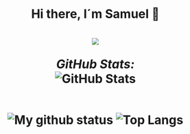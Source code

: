 ## <h1 align="center"> Hi there, I´m Samuel 🧊
 <h1 align="center">    <a href="https://github.com/DenverCoder1/readme-typing-svg"><img src="https://readme-typing-svg.herokuapp.com?lines=How+Could+I+Be+Of+Assistance?;Software+Engineer+sgarcia_1001@gmail.com;Software+Engineer+Student;Always%20learning%20new%20things&center=true&width=500&height=50"></a>
</p>
  
</p>
<!--
**SGFuquen/SGFuquen** is a ✨ _special_ ✨ repository because its `README.md` (this file) appears on your GitHub profile.

Here are some ideas to get you started:

- 🔭 I’m currently working on ...
- 🌱 I’m currently learning ...
- 👯 I’m looking to collaborate on ...
- 🤔 I’m looking for help with ...
- 💬 Ask me about ...
- 📫 How to reach me: ...
- 😄 Pronouns: ...
- ⚡ Fun fact: ...
-->

<div>
<!--   <p align="center">
    <b><em>Now listening to:</em></b> <br/>
    <img src="https://spotify-github-profile.vercel.app/api/view?uid=SGFuquen&cover_image=true&theme=novatorem" alt="Now Listenting to" />
  </p> -->
  
  <p align="center">
  <b><em>GitHub Stats:</em></b> <br/>
  <img src="https://github-readme-streak-stats.herokuapp.com/?user=SGFuquen" alt="GitHub Stats" /> <br/><br/>
  
</div>

![My github status](https://github-readme-stats.vercel.app/api?username=SGFuquen&show_icons=true&include_all_commits=true)
![Top Langs](https://github-readme-stats.vercel.app/api/top-langs/?username=SGFuquen&layout=compact)
